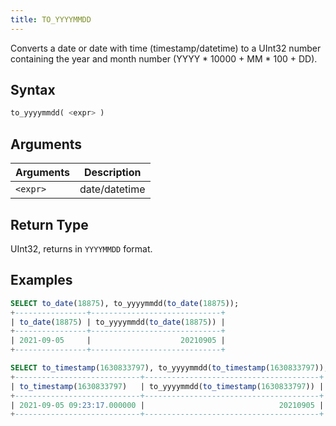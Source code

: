```yaml
---
title: TO_YYYYMMDD
---
```


Converts a date or date with time (timestamp/datetime) to a UInt32 number containing the year and month number (YYYY * 10000 + MM * 100 + DD).
## Syntax

```sql
to_yyyymmdd( <expr> )
```

## Arguments

| Arguments      | Description   |
| -------------- | ------------- |
| `<expr>` | date/datetime |

## Return Type

UInt32, returns in `YYYYMMDD` format.

## Examples

```sql
SELECT to_date(18875), to_yyyymmdd(to_date(18875));
+----------------+-----------------------------+
| to_date(18875) | to_yyyymmdd(to_date(18875)) |
+----------------+-----------------------------+
| 2021-09-05     |                    20210905 |
+----------------+-----------------------------+

SELECT to_timestamp(1630833797), to_yyyymmdd(to_timestamp(1630833797));
+----------------------------+---------------------------------------+
| to_timestamp(1630833797)   | to_yyyymmdd(to_timestamp(1630833797)) |
+----------------------------+---------------------------------------+
| 2021-09-05 09:23:17.000000 |                              20210905 |
+----------------------------+---------------------------------------+
```
